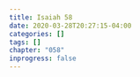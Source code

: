 ```yaml
---
title: Isaiah 58
date: 2020-03-28T20:27:15-04:00
categories: []
tags: []
chapter: "058"
inprogress: false
---
```


